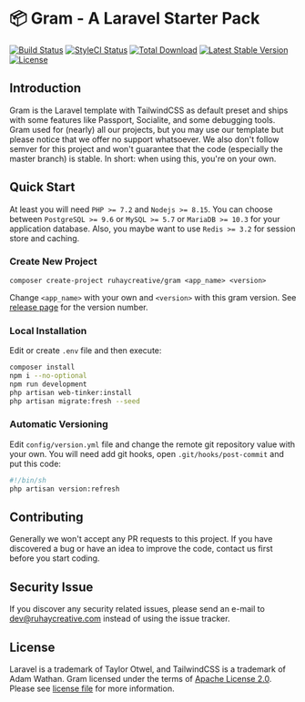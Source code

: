 # 📦 Gram - A Laravel Starter Pack

[![Build Status](https://travis-ci.org/ruhaycreative/gram.svg?branch=master)](https://travis-ci.org/ruhaycreative/gram)
[![StyleCI Status](https://github.styleci.io/repos/174728418/shield?branch=master)](https://github.styleci.io/repos/174728418)
[![Total Download](https://poser.pugx.org/ruhaycreative/gram/d/total.svg?format=flat-square)](https://packagist.org/packages/ruhaycreative/gram)
[![Latest Stable Version](https://poser.pugx.org/ruhaycreative/gram/v/stable.svg?format=flat-square)](https://packagist.org/packages/ruhaycreative/gram)
[![License](https://img.shields.io/badge/license-Apache%202-blue.svg?style=flat-square)](https://choosealicense.com/licenses/apache-2.0/)

## Introduction

Gram is the Laravel template with TailwindCSS as default preset and ships with some features like 
Passport, Socialite, and some debugging tools. Gram used for (nearly) all our projects, but you 
may use our template but please notice that we offer no support whatsoever. We also don't follow 
semver for this project and won't guarantee that the code (especially the master branch) is stable. 
In short: when using this, you're on your own.

## Quick Start

At least you will need `PHP >= 7.2` and `Nodejs >= 8.15`. You can choose between `PostgreSQL >= 9.6` 
or `MySQL >= 5.7` or `MariaDB >= 10.3` for your application database. Also, you maybe want to use 
`Redis >= 3.2` for session store and caching.

### Create New Project

```
composer create-project ruhaycreative/gram <app_name> <version>
```

Change `<app_name>` with your own and `<version>` with this gram version. 
See [release page](https://github.com/ruhaycreative/gram/release) for the version number.

### Local Installation

Edit or create `.env` file and then execute:

```bash
composer install
npm i --no-optional
npm run development
php artisan web-tinker:install
php artisan migrate:fresh --seed
```

### Automatic Versioning

Edit `config/version.yml` file and change the remote git repository value with your own. 
You will need add git hooks, open `.git/hooks/post-commit` and put this code:

```bash
#!/bin/sh
php artisan version:refresh
```

## Contributing

Generally we won't accept any PR requests to this project. If you have discovered a bug 
or have an idea to improve the code, contact us first before you start coding.

## Security Issue

If you discover any security related issues, please send an e-mail to
[dev@ruhaycreative.com](mailto:dev@ruhaycreative.com) instead of using the issue tracker.

## License

Laravel is a trademark of Taylor Otwel, and TailwindCSS is a trademark of Adam Wathan. 
Gram licensed under the terms of [Apache License 2.0](https://choosealicense.com/licenses/apache-2.0/).
Please see [license file](./license.txt) for more information.
